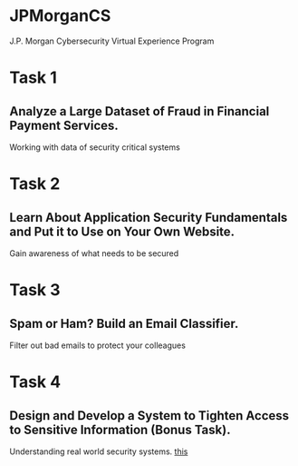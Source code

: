 # JPMorganCS
J.P. Morgan Cybersecurity Virtual Experience Program

# Task 1
## Analyze a Large Dataset of Fraud in Financial Payment Services.  
Working with data of security critical systems 

# Task 2
## Learn About Application Security Fundamentals and Put it to Use on Your Own Website.
Gain awareness of what needs to be secured

# Task 3
## Spam or Ham? Build an Email Classifier.
Filter out bad emails to protect your colleagues

# Task 4
## Design and Develop a System to Tighten Access to Sensitive Information (Bonus Task).
Understanding real world security systems. [this](https://danielmiessler.com/p/big-o-notation/)
